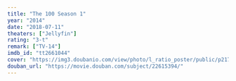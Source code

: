 ```yaml
---
title: "The 100 Season 1"
year: "2014"
date: "2018-07-11"
theaters: ["Jellyfin"]
rating: "3-t"
remark: ["TV-14"]
imdb_id: "tt2661044"
cover: "https://img3.doubanio.com/view/photo/l_ratio_poster/public/p2173719702.jpg"
douban_url: "https://movie.douban.com/subject/22615394/"
---
```

